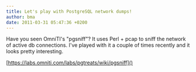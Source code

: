```yaml
---
title: Let's play with PostgreSQL network dumps!
author: bma
date: 2011-03-31 05:47:36 +0200
---
```


Have you seen OmniTI's "pgsniff"? It uses Perl + pcap to sniff the network of active db connections. I've played with it a couple of times recently and it looks pretty interesting.


[https://labs.omniti.com/labs/pgtreats/wiki/pgsniff]()
